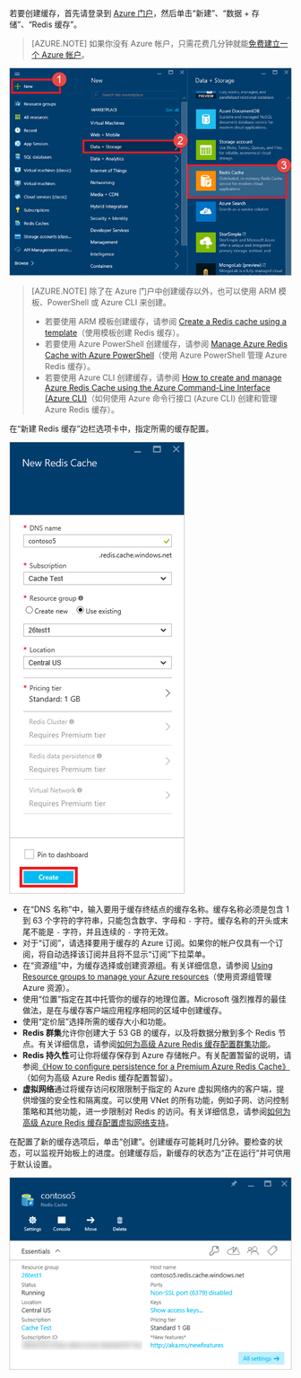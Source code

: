 若要创建缓存，首先请登录到 [Azure 门户](https://portal.azure.cn)，然后单击“新建”、“数据 + 存储”、“Redis 缓存”。

>[AZURE.NOTE] 如果你没有 Azure 帐户，只需花费几分钟就能[免费建立一个 Azure 帐户](/pricing/1rmb-trial/?WT.mc_id=redis_cache_hero)。

![新建缓存](./media/redis-cache-create/redis-cache-new-cache-menu.png)  


>[AZURE.NOTE] 除了在 Azure 门户中创建缓存以外，也可以使用 ARM 模板、PowerShell 或 Azure CLI 来创建。
>
>-	若要使用 ARM 模板创建缓存，请参阅 [Create a Redis cache using a template](/documentation/articles/cache-redis-cache-arm-provision/)（使用模板创建 Redis 缓存）。
>-	若要使用 Azure PowerShell 创建缓存，请参阅 [Manage Azure Redis Cache with Azure PowerShell](/documentation/articles/cache-howto-manage-redis-cache-powershell/)（使用 Azure PowerShell 管理 Azure Redis 缓存）。
>-	若要使用 Azure CLI 创建缓存，请参阅 [How to create and manage Azure Redis Cache using the Azure Command-Line Interface (Azure CLI)](/documentation/articles/cache-manage-cli/)（如何使用 Azure 命令行接口 (Azure CLI) 创建和管理 Azure Redis 缓存）。

在“新建 Redis 缓存”边栏选项卡中，指定所需的缓存配置。

![创建缓存](./media/redis-cache-create/redis-cache-cache-create.png)

-	在“DNS 名称”中，输入要用于缓存终结点的缓存名称。缓存名称必须是包含 1 到 63 个字符的字符串，只能包含数字、字母和 `-` 字符。缓存名称的开头或末尾不能是 `-` 字符，并且连续的 `-` 字符无效。
-	对于“订阅”，请选择要用于缓存的 Azure 订阅。如果你的帐户仅具有一个订阅，将自动选择该订阅并且将不显示“订阅”下拉菜单。
-	在“资源组”中，为缓存选择或创建资源组。有关详细信息，请参阅 [Using Resource groups to manage your Azure resources](/documentation/articles/resource-group-overview)（使用资源组管理 Azure 资源）。
-	使用“位置”指定在其中托管你的缓存的地理位置。Microsoft 强烈推荐的最佳做法，是在与缓存客户端应用程序相同的区域中创建缓存。
-	使用“定价层”选择所需的缓存大小和功能。
-	**Redis 群集**允许你创建大于 53 GB 的缓存，以及将数据分散到多个 Redis 节点。有关详细信息，请参阅[如何为高级 Azure Redis 缓存配置群集功能](/documentation/articles/cache-how-to-premium-clustering/)。
-	**Redis 持久性**可让你将缓存保存到 Azure 存储帐户。有关配置暂留的说明，请参阅[《How to configure persistence for a Premium Azure Redis Cache》](/documentation/articles/cache-how-to-premium-persistence/)（如何为高级 Azure Redis 缓存配置暂留）。
-	**虚拟网络**通过将缓存访问权限限制于指定的 Azure 虚拟网络内的客户端，提供增强的安全性和隔离度。可以使用 VNet 的所有功能，例如子网、访问控制策略和其他功能，进一步限制对 Redis 的访问。有关详细信息，请参阅[如何为高级 Azure Redis 缓存配置虚拟网络支持](/documentation/articles/cache-how-to-premium-vnet/)。

在配置了新的缓存选项后，单击“创建”。创建缓存可能耗时几分钟。要检查的状态，可以监视开始板上的进度。创建缓存后，新缓存的状态为“正在运行”并可供用于默认设置。

![创建的缓存](./media/redis-cache-create/redis-cache-cache-created.png)

<!---HONumber=Mooncake_0829_2016-->